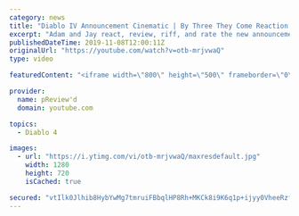 ```yaml
---
category: news
title: "Diablo IV Announcement Cinematic | By Three They Come Reaction / Review / Rating"
excerpt: "Adam and Jay react, review, riff, and rate the new announcement cinematic everyone wanted to see last year at Blizzcon, Diablo IV 'By Three They Come'."
publishedDateTime: 2019-11-08T12:00:11Z
originalUrl: "https://youtube.com/watch?v=otb-mrjvwaQ"
type: video

featuredContent: "<iframe width=\"800\" height=\"500\" frameborder=\"0\" src=\"https://www.youtube.com/embed/otb-mrjvwaQ\" allow=\"accelerometer; autoplay; encrypted-media; gyroscope; picture-in-picture\" allowfullscreen></iframe>"

provider:
  name: pReview'd
  domain: youtube.com

topics:
  - Diablo 4

images:
  - url: "https://i.ytimg.com/vi/otb-mrjvwaQ/maxresdefault.jpg"
    width: 1280
    height: 720
    isCached: true

secured: "vtIlk0Jlhib8HybYwMg7tmruiFBbqlHP8Rh+MKCk8i9K6q1p+ijyy0VheeRzfWIUI8tWPiodytfVbzdjff7sJtaYDKl1YCibOqpP3GMhuk6tM9fCT/qpElBypRuMZJzvIktso6nOSu7M01msyVwSmDdK2izMjCjSEbYyO5tsGIpvhpzErGRaC6uqSmDH6RiH1f/Ll9vzuzIc9zgv2kQ6CswQ+L6ByN6v8ETUtSkENgRZCHZ4d0IHqenES+CcQFTPyLSIKG3Nff7yTVXq90n7YQ0v7URkG/uS5m1N4Tqx4q0JJUhELyR0rRTGJizZArtS/qwV+p1P3CYn+a7UFPI4Rh+n2rWLGST03NLloFQmago97BCXZ6o0LqW/uf2qlkYaJa2ghL9NpRX6OdqXoIuyZOHJrdVzimRCJGqiZFKxQe7hoYpE6nhvQuyjEpIUlOVk;c3pMn0b8wJAa1bOmJpcJ8g=="
---
```


